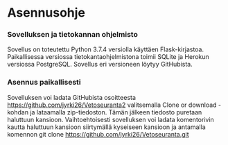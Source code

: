 # Asennusohje

### Sovelluksen ja tietokannan ohjelmisto
Sovellus on toteutettu Python 3.7.4 versiolla käyttäen Flask-kirjastoa. Paikallisessa versiossa tietokantaohjelmistona toimii SQLite ja Herokun versiossa PostgreSQL. Sovellus eri versioneen löytyy GitHubista.

### Asennus paikallisesti
Sovelluksen voi ladata GitHubista osoitteesta https://github.com/jyrki26/Vetoseuranta2 valitsemalla Clone or download -kohdan ja lataamalla zip-tiedoston. Tämän jälkeen tiedosto puretaan haluttuun kansioon. Vaihtoehtoisesti sovelluksen voi ladata komentorivin kautta haluttuun kansioon siirtymällä kyseiseen kansioon ja antamalla komennon git clone https://github.com/jyrki26/Vetoseuranta.git

